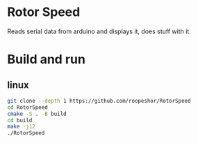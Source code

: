 # Rotor Speed

Reads serial data from arduino and displays it, does stuff with it.

# Build and run

## linux
```bash
git clone --depth 1 https://github.com/roopeshor/RotorSpeed
cd RotorSpeed
cmake -S . -B build
cd build
make -j12
./RotorSpeed
```
